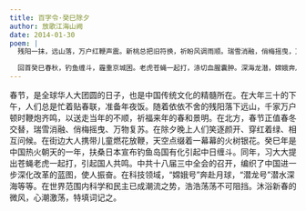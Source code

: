 ```yaml
---
title: 百字令·癸巳除夕
author: 放歌江海山阙
date: 2014-01-30
poem: |
  残阳一抹，远山落，万户红鞭声震。新桃总把旧符换，祈盼风调雨顺。瑞雪消融，俏梅摇曳，万物伴春醒。凭栏远眺，烟花横际人涌。

  回首癸巳春秋，钓鱼缠斗，霾重京城困。老虎苍蝇一起打，涤切血腥囊肿。深海龙潜，嫦娥奔月，德赛全球共。东方欲晓，邀君遥饮同庆！
---
```


春节，是全球华人大团圆的日子，也是中国传统文化的精髓所在。在大年三十的下午，人们总是忙着贴春联，准备年夜饭。随着依依不舍的残阳落下远山，千家万户顿时鞭炮齐鸣，以送走当年的不顺，祈福来年的春和景明。在北方，春节正值春冬交替，瑞雪消融、俏梅摇曳、万物复苏。在除夕晚上人们笑逐颜开、穿红着绿、相互问候。在街边大人携带儿童燃花放鞭，天空点缀着一幕幕的火树银花。癸巳年是中国热火朝天的一年，扶桑日本宣布钓鱼岛国有化引起中日缠斗。同年，习大大提出苍蝇老虎一起打，引起国人共鸣。中共十八届三中全会的召开，编织了中国进一步深化改革的蓝图，使人振奋。在科技领域，“嫦娥号”奔赴月球，“潜龙号”潜水深海等等。在世界范围内科学和民主已成潮流之势，浩浩荡荡不可阻挡。沐浴新春的微风，心潮激荡，特填词记之。
